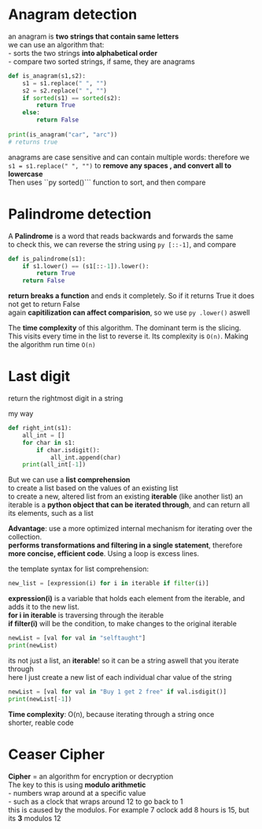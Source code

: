 # Anagram detection
an anagram is **two strings that contain same letters**<br>
we can use an algorithm that:<br>
            - sorts the two strings **into alphabetical order**<br>
            - compare two sorted strings, if same, they are anagrams
  
```py
def is_anagram(s1,s2):
    s1 = s1.replace(" ", "")
    s2 = s2.replace(" ", "")
    if sorted(s1) == sorted(s2):
        return True
    else:
        return False
    
print(is_anagram("car", "arc"))
# returns true
```
anagrams are case sensitive and can contain multiple words: therefore we ```s1 = s1.replace(" ", "")``` to **remove any spaces , and convert all to lowercase**<br>
Then uses ``py sorted()``` function to sort, and then compare

# Palindrome detection
A **Palindrome** is a word that reads backwards and forwards the same<br>
to check this, we can reverse the string using ```py [::-1]```, and compare<br>

```py
def is_palindrome(s1):
    if s1.lower() == (s1[::-1]).lower():
        return True
    return False
```
**return breaks a function** and ends it completely. So if it returns True it does not get to return False<br>
again **capitilization can affect comparision**, so we use ```py .lower()``` aswell

The **time complexity** of this algorithm. The dominant term is the slicing. This visits every time in the list to reverse it. Its complexity is ```O(n)```. Making the algorithm run time ``O(n)``

# Last digit 
return the rightmost digit in a string

my way
```py
def right_int(s1):
    all_int = []
    for char in s1:
        if char.isdigit():
            all_int.append(char)
    print(all_int[-1])
```

But we can use a **list comprehension**<br>
to create a list based on the values of an existing list<br>
to create a new, altered list from an existing **iterable** (like another list)
an iterable is a **python object that can be iterated through**, and can return all its elements, such as a list

**Advantage**: use a more optimized internal mechanism for iterating over the collection.<br>
**performs transformations and filtering in a single statement**, therefore **more concise, efficient code**. Using a loop is excess lines.

the template syntax for list comprehension:<br>
```py
new_list = [expression(i) for i in iterable if filter(i)]
```
**expression(i)** is a variable that holds each element from the iterable, and adds it to the new list.<br>
**for i in iterable** is traversing through the iterable<br>
**if filter(i)** will be the condition, to make changes to the original iterable

```py
newList = [val for val in "selftaught"]
print(newList)
```
its not just a list, an **iterable**! so it can be a string aswell that you iterate through<br>
here I just create a new list of each individual char value of the string

```py
newList = [val for val in "Buy 1 get 2 free" if val.isdigit()]
print(newList[-1])
```
**Time complexity**: O(n), because iterating through a string once<br>
shorter, reable code


# Ceaser Cipher
**Cipher** = an algorithm for encryption or decryption<br>
The key to this is using **modulo arithmetic**<br>
            - numbers wrap around at a specific value<br>
            - such as a clock that wraps around 12 to go back to 1<br>
this is caused by the modulos. For example 7 oclock add 8 hours is 15, but its **3** modulos 12
